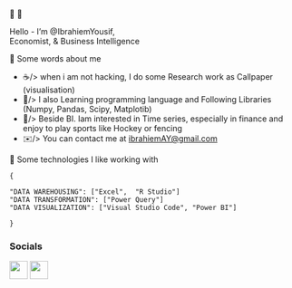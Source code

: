 🔗 🤞

   Hello -
    I’m @IbrahiemYousif,  
     Economist, & Business Intelligence

🔗 Some words about me



   - ☕/> when i am not hacking, I do some Research work as Callpaper (visualisation)
   - 🌱/> I also Learning programming language and Following Libraries (Numpy, Pandas, Scipy, Matplotib)
   - 🍿/> Beside BI. Iam interested in Time series, especially in finance and enjoy to play sports like Hockey or fencing 
   - ✉️/>  You can contact me at [ibrahiemAY@gmail.com](mailto:ibrahiemAY@gmail.com)

🔗 Some technologies I like working with

    {

    "DATA WAREHOUSING": ["Excel",  "R Studio"]
    "DATA TRANSFORMATION": ["Power Query"]
    "DATA VISUALIZATION": ["Visual Studio Code", "Power BI"]
   
    }

### Socials

<p align="left"> <a href="https://www.linkedin.com/in/ibrahiem-yousif-48b888196/" target="_blank" rel="noreferrer"><img src="https://raw.githubusercontent.com/danielcranney/readme-generator/main/public/icons/socials/linkedin.svg" width="32" height="32" /></a> <a href="https://www.twitter.com/ibrahiemyousef" target="_blank" rel="noreferrer"><img src="https://raw.githubusercontent.com/danielcranney/readme-generator/main/public/icons/socials/twitter.svg" width="32" height="32" /></a></p>
<!---
IbrahiemYousif/IbrahiemYousif is a ✨ special ✨ repository because its `README.md` (this file) appears on your GitHub profile.
You can click the Preview link to take a look at your changes.
--->
